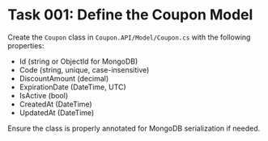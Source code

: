 # Task 001: Define the Coupon Model

Create the `Coupon` class in `Coupon.API/Model/Coupon.cs` with the following properties:
- Id (string or ObjectId for MongoDB)
- Code (string, unique, case-insensitive)
- DiscountAmount (decimal)
- ExpirationDate (DateTime, UTC)
- IsActive (bool)
- CreatedAt (DateTime)
- UpdatedAt (DateTime)

Ensure the class is properly annotated for MongoDB serialization if needed.